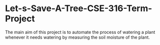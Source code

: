 # Let-s-Save-A-Tree-CSE-316-Term-Project
The main aim  of this project is to automate the process of watering a plant whenever it needs watering by measuring the soil moisture of the plant.
